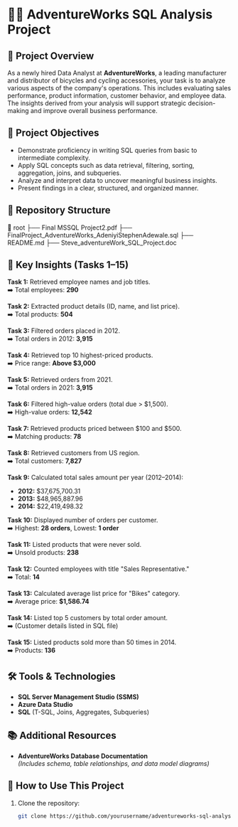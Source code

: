 # 🚴‍♂️ AdventureWorks SQL Analysis Project

## 📝 Project Overview
As a newly hired Data Analyst at **AdventureWorks**, a leading manufacturer and distributor of bicycles and cycling accessories, your task is to analyze various aspects of the company's operations. This includes evaluating sales performance, product information, customer behavior, and employee data. The insights derived from your analysis will support strategic decision-making and improve overall business performance.

## 🎯 Project Objectives
- Demonstrate proficiency in writing SQL queries from basic to intermediate complexity.
- Apply SQL concepts such as data retrieval, filtering, sorting, aggregation, joins, and subqueries.
- Analyze and interpret data to uncover meaningful business insights.
- Present findings in a clear, structured, and organized manner.

## 📁 Repository Structure
📁 root
├── Final MSSQL Project2.pdf
├── FinalProject_AdventureWorks_AdeniyiStephenAdewale.sql
├── README.md
├── Steve_adventureWork_SQL_Project.doc




## 🧠 Key Insights (Tasks 1–15)
**Task 1:** Retrieved employee names and job titles.  
➡️ Total employees: **290**

**Task 2:** Extracted product details (ID, name, and list price).  
➡️ Total products: **504**

**Task 3:** Filtered orders placed in 2012.  
➡️ Total orders in 2012: **3,915**

**Task 4:** Retrieved top 10 highest-priced products.  
➡️ Price range: **Above $3,000**

**Task 5:** Retrieved orders from 2021.  
➡️ Total orders in 2021: **3,915**

**Task 6:** Filtered high-value orders (total due > $1,500).  
➡️ High-value orders: **12,542**

**Task 7:** Retrieved products priced between $100 and $500.  
➡️ Matching products: **78**

**Task 8:** Retrieved customers from US region.  
➡️ Total customers: **7,827**

**Task 9:** Calculated total sales amount per year (2012–2014):  
- **2012:** $37,675,700.31  
- **2013:** $48,965,887.96  
- **2014:** $22,419,498.32

**Task 10:** Displayed number of orders per customer.  
➡️ Highest: **28 orders**, Lowest: **1 order**

**Task 11:** Listed products that were never sold.  
➡️ Unsold products: **238**

**Task 12:** Counted employees with title "Sales Representative."  
➡️ Total: **14**

**Task 13:** Calculated average list price for "Bikes" category.  
➡️ Average price: **$1,586.74**

**Task 14:** Listed top 5 customers by total order amount.  
➡️ (Customer details listed in SQL file)

**Task 15:** Listed products sold more than 50 times in 2014.  
➡️ Products: **136**

## 🛠️ Tools & Technologies
- **SQL Server Management Studio (SSMS)**
- **Azure Data Studio**
- **SQL** (T-SQL, Joins, Aggregates, Subqueries)

## 📚 Additional Resources
- **AdventureWorks Database Documentation**  
  *(Includes schema, table relationships, and data model diagrams)*

## 🚀 How to Use This Project
1. Clone the repository:
   ```bash
   git clone https://github.com/yourusername/adventureworks-sql-analysis.git


